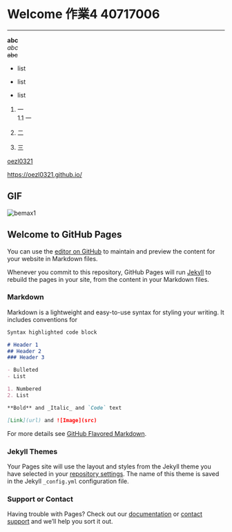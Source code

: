 # Welcome 作業4 40717006

---

**abc**  
*abc*  
~~abc~~  

* list
+ list
- list

1. 一  
1.1 一  

2. 二
3. 三

[oezl0321](https://oezl0321.github.io/)

https://oezl0321.github.io/  

## GIF 
![bemax1](https://github.com/oezl0321/oezl0321.github.io/blob/main/a.gif "杯麵")  



## Welcome to GitHub Pages



You can use the [editor on GitHub](https://github.com/oezl0321/GBpage.github.io/edit/gh-pages/index.md) to maintain and preview the content for your website in Markdown files.

Whenever you commit to this repository, GitHub Pages will run [Jekyll](https://jekyllrb.com/) to rebuild the pages in your site, from the content in your Markdown files.

### Markdown

Markdown is a lightweight and easy-to-use syntax for styling your writing. It includes conventions for

```markdown
Syntax highlighted code block

# Header 1
## Header 2
### Header 3

- Bulleted
- List

1. Numbered
2. List

**Bold** and _Italic_ and `Code` text

[Link](url) and ![Image](src)
```

For more details see [GitHub Flavored Markdown](https://guides.github.com/features/mastering-markdown/).

### Jekyll Themes

Your Pages site will use the layout and styles from the Jekyll theme you have selected in your [repository settings](https://github.com/oezl0321/GBpage.github.io/settings). The name of this theme is saved in the Jekyll `_config.yml` configuration file.

### Support or Contact

Having trouble with Pages? Check out our [documentation](https://docs.github.com/categories/github-pages-basics/) or [contact support](https://support.github.com/contact) and we’ll help you sort it out.
